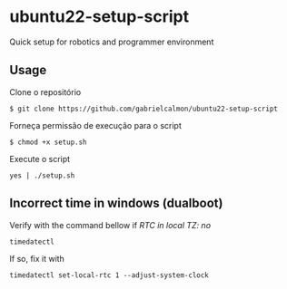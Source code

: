 # ubuntu22-setup-script
Quick setup for robotics and programmer environment

## Usage
Clone o repositório
```
$ git clone https://github.com/gabrielcalmon/ubuntu22-setup-script
```

Forneça permissão de execução para o script
```
$ chmod +x setup.sh 
```

Execute o script
```
yes | ./setup.sh
```

## Incorrect time in windows (dualboot)

Verify with the command bellow if _RTC in local TZ: no_
```
timedatectl
```

If so, fix it with
```
timedatectl set-local-rtc 1 --adjust-system-clock
```
